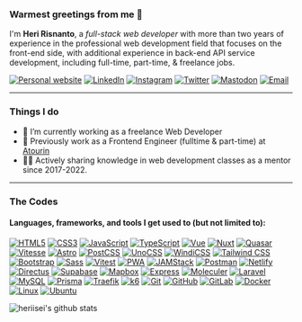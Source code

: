 ### Warmest greetings from me 👋

I'm **Heri Risnanto**, a *full-stack web developer* with more than two years of experience in the professional web development field that focuses on the front-end side, with additional experience in back-end API service development, including full-time, part-time, & freelance jobs.

[![Personal website](https://img.shields.io/badge/-risnanto.web.id-black?style=flat&logo=InternetExplorer&logoColor=ffffff&link=https://risnanto.web.id/)](https://risnanto.web.id/)
[![LinkedIn](https://img.shields.io/badge/-heririsnanto-0A66C2?style=flat&logo=LinkedIn&logoColor=ffffff&link=https://www.linkedin.com/in/heririsnanto/)](https://www.linkedin.com/in/heririsnanto/)
[![Instagram](https://img.shields.io/badge/-heriisei-E4405F?style=flat&logo=Instagram&logoColor=ffffff&link=https://www.instagram.com/heriisei/)](https://www.instagram.com/heriisei/)
[![Twitter](https://img.shields.io/badge/-rsnt____-1DA1F2?style=flat&logo=Twitter&logoColor=ffffff&link=https://www.twitter.com/rsnt____/)](https://www.twitter.com/rsnt____/)
[![Mastodon](https://img.shields.io/badge/-@rsnt-6364FF?style=flat&logo=Mastodon&logoColor=ffffff&link=https://mastodon.social/@rsnt/)](https://mastodon.social/@rsnt/)
[![Email](https://img.shields.io/badge/-heri.risnanto@gmail.com-EA4335?style=flat&logo=Gmail&logoColor=ffffff&link=mailto:heri.risnanto@gmail.com)](mailto:heri.risnanto@gmail.com)

---
### Things I do
- 🔭 I’m currently working as a freelance Web Developer
- 🧵 Previously work as a Frontend Engineer (fulltime & part-time) at [Atourin](https://atourin.com)
- 👨‍🏫 Actively sharing knowledge in web development classes as a mentor since 2017-2022.

---
### The Codes

#### Languages, frameworks, and tools I get used to (but not limited to):
[![HTML5](https://img.shields.io/badge/-HTML5-E34F26?style=for-the-badge&logo=HTML5&logoColor=ffffff)](https://developer.mozilla.org/en-US/docs/Web/Guide/HTML/HTML5)
[![CSS3](https://img.shields.io/badge/-CSS3-1572B6?style=for-the-badge&logo=CSS3&logoColor=ffffff)](https://developer.mozilla.org/en-US/docs/Web/CSS)
[![JavaScript](https://img.shields.io/badge/-JS-F7DF1E?style=for-the-badge&logo=JavaScript&logoColor=000000)](https://developer.mozilla.org/en-US/docs/Web/javascript)
[![TypeScript](https://img.shields.io/badge/-TS-3178C6?style=for-the-badge&logo=TypeScript&logoColor=ffffff)](https://www.typescriptlang.org/)
[![Vue](https://img.shields.io/badge/-Vue-4FC08D?style=for-the-badge&logo=Vue.js&logoColor=ffffff)](https://vuejs.org/)
[![Nuxt](https://img.shields.io/badge/-Nuxt-00DC82?style=for-the-badge&logo=Nuxt.js&logoColor=ffffff)](https://nuxtjs.org/)
[![Quasar](https://img.shields.io/badge/-Quasar-1976D2?style=for-the-badge&logo=Quasar&logoColor=ffffff)](https://quasar.dev/)
[![Vitesse](https://img.shields.io/badge/-Vitesse-F16728?style=for-the-badge&logo=Vitess&logoColor=ffffff)](https://github.com/antfu/vitesse)
[![Astro](https://img.shields.io/badge/-Astro-FF5D01?style=for-the-badge&logo=Astro&logoColor=ffffff)](https://astro.build/)
[![PostCSS](https://img.shields.io/badge/-PostCSS-DD3A0A?style=for-the-badge&logo=PostCSS&logoColor=ffffff)](https://postcss.org/)
[![UnoCSS](https://img.shields.io/badge/-UnoCSS-333333?style=for-the-badge&logo=UnoCSS&logoColor=ffffff)](https://github.com/antfu/unocss)
[![WindiCSS](https://img.shields.io/badge/-WindiCSS-48B0F1?style=for-the-badge&logo=WindiCSS&logoColor=ffffff)](https://windicss.org/)
[![Tailwind CSS](https://img.shields.io/badge/-Tailwind-06B6D4?style=for-the-badge&logo=TailwindCSS&logoColor=ffffff)](https://tailwindcss.com/)
[![Bootstrap](https://img.shields.io/badge/-Bootstrap-7952B3?style=for-the-badge&logo=Bootstrap&logoColor=ffffff)](https://getbootstrap.com/)
[![Sass](https://img.shields.io/badge/-Sass-CC6699?style=for-the-badge&logo=Sass&logoColor=ffffff)](https://sass-lang.com/)
[![Vitest](https://img.shields.io/badge/-Vitest-6E9F18?style=for-the-badge&logo=Vitest&logoColor=ffffff)](https://vitest.dev/)
[![PWA](https://img.shields.io/badge/-PWA-5A0FC8?style=for-the-badge&logo=PWA&logoColor=ffffff)](https://web.dev/what-are-pwas/)
[![JAMStack](https://img.shields.io/badge/-JAMStack-F0047F?style=for-the-badge&logo=JAMStack&logoColor=ffffff)](https://jamstack.org/)
[![Postman](https://img.shields.io/badge/-Postman-FF6C37?style=for-the-badge&logo=Postman&logoColor=ffffff)](https://www.postman.com/)
[![Netlify](https://img.shields.io/badge/-Netlify-00C7B7?style=for-the-badge&logo=Netlify&logoColor=ffffff)](https://netlify.com/)
[![Directus](https://img.shields.io/badge/-Directus-263238?style=for-the-badge&logo=Directus&logoColor=ffffff)](https://directus.io/)
[![Supabase](https://img.shields.io/badge/-Supabase-3ECF8E?style=for-the-badge&logo=Supabase&logoColor=ffffff)](https://supabase.com/)
[![Mapbox](https://img.shields.io/badge/-Mapbox-000000?style=for-the-badge&logo=Mapbox&logoColor=ffffff)](https://www.mapbox.com/)
[![Express](https://img.shields.io/badge/-Express-000000?style=for-the-badge&logo=Express&logoColor=ffffff)](https://expressjs.com/)
[![Moleculer](https://img.shields.io/badge/-Moleculer-3CAFCE?style=for-the-badge&logo=Moleculer&logoColor=ffffff)](https://moleculer.services/)
[![Laravel](https://img.shields.io/badge/-Laravel-FF2D20?style=for-the-badge&logo=Laravel&logoColor=ffffff)](https://laravel.com/)
[![MySQL](https://img.shields.io/badge/-MySQL-4479A1?style=for-the-badge&logo=MySQL&logoColor=ffffff)](https://www.mysql.com/)
[![Prisma](https://img.shields.io/badge/-Prisma-2D3748?style=for-the-badge&logo=Prisma&logoColor=ffffff)](https://www.prisma.io/)
[![Traefik](https://img.shields.io/badge/-Traefik-24A1C1?style=for-the-badge&logo=TraefikProxy&logoColor=ffffff)](https://traefik.io/)
[![k6](https://img.shields.io/badge/-k6-7D64FF?style=for-the-badge&logo=k6&logoColor=ffffff)](https://k6.io/)
[![Git](https://img.shields.io/badge/-Git-F05032?style=for-the-badge&logo=Git&logoColor=ffffff)](https://git-scm.com/)
[![GitHub](https://img.shields.io/badge/-GitHub-181717?style=for-the-badge&logo=GitHub&logoColor=ffffff)](https://github.com/)
[![GitLab](https://img.shields.io/badge/-GitLab-FC6D26?style=for-the-badge&logo=GitLab&logoColor=ffffff)](https://gitlab.com/)
[![Docker](https://img.shields.io/badge/-Docker-2496ED?style=for-the-badge&logo=Docker&logoColor=ffffff)](https://www.docker.com/)
[![Linux](https://img.shields.io/badge/-Linux-FCC624?style=for-the-badge&logo=Linux&logoColor=000000)](https://www.linux.org/)
[![Ubuntu](https://img.shields.io/badge/-Ubuntu-E95420?style=for-the-badge&logo=Ubuntu&logoColor=ffffff)](https://ubuntu.com/)

<img align="left" src="https://github-readme-stats.vercel.app/api?username=heriisei&show_icons=true&count_private=true&theme=apprentice" alt="heriisei's github stats" />

<!--
**heriisei/heriisei** is a ✨ _special_ ✨ repository because its `README.md` (this file) appears on your GitHub profile.

Here are some ideas to get you started:

- 🔭 I’m currently working on ...
- 🌱 I’m currently learning ...
- 👯 I’m looking to collaborate on ...
- 🤔 I’m looking for help with ...
- 💬 Ask me about ...
- 📫 How to reach me: ...
- 😄 Pronouns: ...
- ⚡ Fun fact: ...
-->

